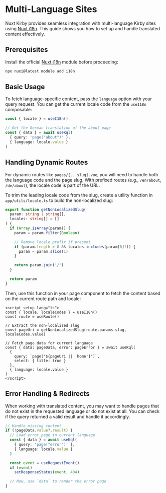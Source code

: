 # Multi-Language Sites

Nuxt Kirby provides seamless integration with multi-language Kirby sites using [Nuxt i18n](https://i18n.nuxtjs.org). This guide shows you how to set up and handle translated content effectively.

## Prerequisites

Install the official [Nuxt i18n](https://i18n.nuxtjs.org) module before proceeding:

```bash
npx nuxi@latest module add i18n
```

## Basic Usage

To fetch language-specific content, pass the `language` option with your query request. You can get the current locale code from the `useI18n` composable:

```ts
const { locale } = useI18n()

// Get the German translation of the about page
const { data } = await useKql(
  { query: 'page("about")' },
  { language: locale.value }
)
```

## Handling Dynamic Routes

For dynamic routes like `pages/[...slug].vue`, you will need to handle both the language code and the page slug. With prefixed routes (e.g., `/en/about`, `/de/about`), the locale code is part of the URL.

To trim the leading locale code from the slug, create a utility function in `app/utils/locale.ts` to build the non-localized slug:

```ts
export function getNonLocalizedSlug(
  param: string | string[],
  locales: string[] = []
) {
  if (Array.isArray(param)) {
    param = param.filter(Boolean)

    // Remove locale prefix if present
    if (param.length > 0 && locales.includes(param[0]!)) {
      param = param.slice(1)
    }

    return param.join('/')
  }

  return param
}
```

Then, use this function in your page component to fetch the content based on the current route path and locale:

```vue
<script setup lang="ts">
const { locale, localeCodes } = useI18n()
const route = useRoute()

// Extract the non-localized slug
const pageUri = getNonLocalizedSlug(route.params.slug, localeCodes.value)

// Fetch page data for current language
const { data: pageData, error: pageError } = await useKql(
  {
    query: `page("${pageUri || 'home'}")`,
    select: { title: true }
  },
  { language: locale.value }
)
</script>
```

## Error Handling & Redirects

When working with translated content, you may want to handle pages that do not exist in the requested language or do not exist at all. You can check if the query returned a valid result and handle it accordingly.

```ts
// Handle missing content
if (!pageData.value?.result) {
  // Load error page in current language
  const { data } = await useKql(
    { query: 'page("error")' },
    { language: locale.value }
  )

  const event = useRequestEvent()
  if (event)
    setResponseStatus(event, 404)

  // Now, use `data` to render the error page
}
```
